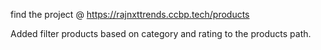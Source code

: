 
find the project @ https://rajnxttrends.ccbp.tech/products

Added filter products based on category and rating to the products path.
